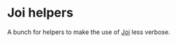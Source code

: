 # Joi helpers
A bunch for helpers to make the use of [Joi](https://github.com/hapijs/joi) less verbose.
